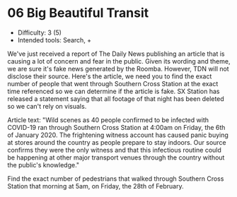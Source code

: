 # 06 Big Beautiful Transit

* Difficulty: 3 (5)
* Intended tools: Search, +

We've just received a report of The Daily News publishing an article that is causing a lot of concern and fear in the public. Given its wording and theme, we are sure it's fake news generated by the Roomba. However, TDN will not disclose their source. Here's the article, we need you to find the exact number of people that went through Southern Cross Station at the exact time referenced so we can determine if the article is fake. SX Station has released a statement saying that all footage of that night has been deleted so we can't rely on visuals.

Article text: "Wild scenes as 40 people confirmed to be infected with COVID-19 ran through Southern Cross Station at 4:00am on Friday, the 6th of January 2020. The frightening witness account has caused panic buying at stores around the country as people prepare to stay indoors. Our source confirms they were the only witness and that this infectious routine could be happening at other major transport venues through the country without the public's knowledge."

Find the exact number of pedestrians that walked through Southern Cross Station that morning at 5am, on Friday, the 28th of February.
